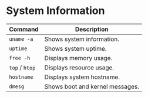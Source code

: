 # System Information

| Command | Description |
|--------|-------------|
| `uname -a` | Shows system information. |
| `uptime` | Shows system uptime. |
| `free -h` | Displays memory usage. |
| `top` / `htop` | Displays resource usage. |
| `hostname` | Displays system hostname. |
| `dmesg` | Shows boot and kernel messages. |
